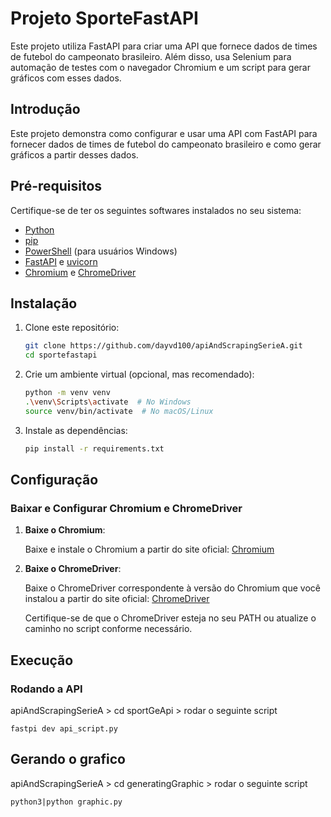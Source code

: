 # Projeto SporteFastAPI

Este projeto utiliza FastAPI para criar uma API que fornece dados de times de futebol do campeonato brasileiro. Além disso, usa Selenium para automação de testes com o navegador Chromium e um script para gerar gráficos com esses dados.

## Introdução

Este projeto demonstra como configurar e usar uma API com FastAPI para fornecer dados de times de futebol do campeonato brasileiro e como gerar gráficos a partir desses dados.

## Pré-requisitos

Certifique-se de ter os seguintes softwares instalados no seu sistema:

- [Python](https://www.python.org/downloads/)
- [pip](https://pip.pypa.io/en/stable/installation/)
- [PowerShell](https://docs.microsoft.com/en-us/powershell/scripting/install/installing-powershell-core-on-windows) (para usuários Windows)
- [FastAPI](https://fastapi.tiangolo.com/) e [uvicorn](https://www.uvicorn.org/)
- [Chromium](https://www.chromium.org/) e [ChromeDriver](https://sites.google.com/chromium.org/driver/)

## Instalação

1. Clone este repositório:

    ```sh
    git clone https://github.com/dayvd100/apiAndScrapingSerieA.git
    cd sportefastapi
    ```

2. Crie um ambiente virtual (opcional, mas recomendado):

    ```sh
    python -m venv venv
    .\venv\Scripts\activate  # No Windows
    source venv/bin/activate  # No macOS/Linux
    ```

3. Instale as dependências:

    ```sh
    pip install -r requirements.txt
    ```

## Configuração

### Baixar e Configurar Chromium e ChromeDriver

1. **Baixe o Chromium**:

    Baixe e instale o Chromium a partir do site oficial: [Chromium](https://www.chromium.org/)

2. **Baixe o ChromeDriver**:

    Baixe o ChromeDriver correspondente à versão do Chromium que você instalou a partir do site oficial: [ChromeDriver](https://sites.google.com/chromium.org/driver/)

    Certifique-se de que o ChromeDriver esteja no seu PATH ou atualize o caminho no script conforme necessário.

## Execução

### Rodando a API
apiAndScrapingSerieA > cd sportGeApi > rodar o seguinte script
```
fastpi dev api_script.py 
```

## Gerando o grafico 
apiAndScrapingSerieA > cd generatingGraphic > rodar o seguinte script
```
python3|python graphic.py
```
